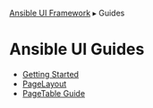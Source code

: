 [Ansible UI Framework](Framework.md#ansible-ui-framework) ▸ Guides

# Ansible UI Guides

- [Getting Started](GettingStarted.md#getting-started)
- [PageLayout](PageLayout.md#pagelayout)
- [PageTable Guide](PageTableGuide.md#pagetable-guide)
